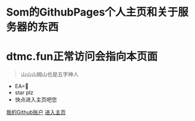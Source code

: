 <!-- _coverpage.md -->

# Som的GithubPages个人主页和关于服务器的东西
# dtmc.fun正常访问会指向本页面

> 山山山姆山也是五字神人

- EA=💩
- star plz
- 快点进入主页吧您

[我的Github账户](https://github.com/SSSomSo)
[进入主页](/?id=hi)
